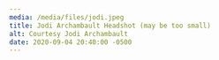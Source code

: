 ```yaml
---
media: /media/files/jodi.jpeg
title: Jodi Archambault Headshot (may be too small)
alt: Courtesy Jodi Archambault
date: 2020-09-04 20:40:00 -0500
---
```

